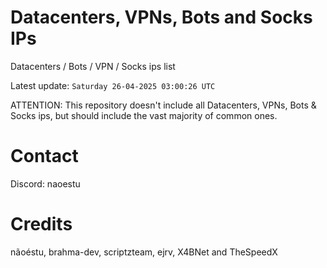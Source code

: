 # Datacenters, VPNs, Bots and Socks IPs
 
Datacenters / Bots / VPN / Socks ips list

Latest update: `Saturday 26-04-2025 03:00:26 UTC` 

ATTENTION: This repository doesn't include all Datacenters, VPNs, Bots & Socks ips, 
but should include the vast majority of common ones.

# Contact
Discord: naoestu

# Credits
nãoéstu, brahma-dev, scriptzteam, ejrv, X4BNet and TheSpeedX
